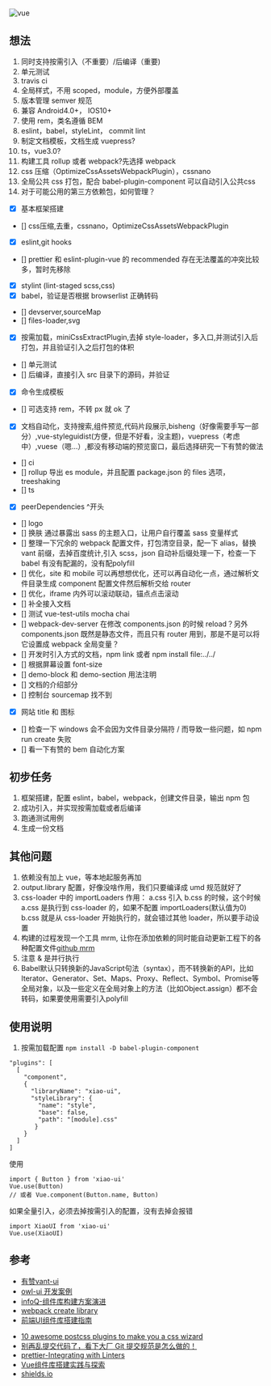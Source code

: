 
#

![vue](https://img.shields.io/badge/vue-2.x-4fc08d.svg?colorA=2c3e50&style=flat-square)

## 想法

1. 同时支持按需引入（不重要）/后编译（重要)
2. 单元测试
3. travis ci
4. 全局样式，不用 scoped，module，方便外部覆盖
5. 版本管理 semver 规范
6. 兼容 Android4.0+， IOS10+
7. 使用 rem，类名遵循 BEM
8. eslint，babel，styleLint， commit lint
9. 制定文档模板，文档生成 vuepress?
10. ts，vue3.0?
11. 构建工具 rollup 或者 webpack?先选择 webpack
12. css 压缩（OptimizeCssAssetsWebpackPlugin），cssnano
13. 全局公共 css 打包，配合 babel-plugin-component 可以自动引入公共css
14. 对于可能公用的第三方依赖包，如何管理？

+ [x] 基本框架搭建
+ [] css压缩,去重，cssnano，OptimizeCssAssetsWebpackPlugin
+ [x] eslint,git hooks
+ [] prettier 和 eslint-plugin-vue 的 recommended 存在无法覆盖的冲突比较多，暂时先移除
+ [x] stylint (lint-staged scss,css)
+ [x] babel，验证是否根据 browserlist 正确转码
+ [] devserver,sourceMap
+ [] files-loader,svg
+ [x] 按需加载，miniCssExtractPlugin,去掉 style-loader，多入口,并测试引入后打包，并且验证引入之后打包的体积
+ [] 单元测试
+ [] 后编译，直接引入 src 目录下的源码，并验证
+ [x] 命令生成模板
+ [] 可选支持 rem，不转 px 就 ok 了
+ [x] 文档自动化，支持搜索,组件预览,代码片段展示,bisheng（好像需要手写一部分）,vue-styleguidist(方便，但是不好看，没主题)，vuepress（考虑中）,vuese（嗯...）,都没有移动端的预览窗口，最后选择研究一下有赞的做法
+ [] ci
+ [] rollup 导出 es module，并且配置 package.json 的 files 选项， treeshaking
+ [] ts
+ [x] peerDependencies ^开头
+ [] logo
+ [] 换肤 通过暴露出 sass 的主题入口，让用户自行覆盖 sass 变量样式
+ [] 整理一下冗余的 webpack 配置文件，打包清空目录，配一下 alias，替换 vant 前缀，去掉百度统计,引入 scss，json 自动补后缀处理一下，检查一下 babel 有没有配漏的，没有配polyfill
+ [] 优化，site 和 mobile 可以再想想优化，还可以再自动化一点，通过解析文件目录生成 component 配置文件然后解析交给 router
+ [] 优化，iframe 内外可以滚动联动，锚点点击滚动
+ [] 补全接入文档
+ [] 测试 vue-test-utils mocha chai
+ [] webpack-dev-server 在修改 components.json 的时候 reload？另外 components.json 既然是静态文件，而且只有 router 用到，那是不是可以将它设置成 webpack 全局变量？
+ [] 开发时引入方式的文档，npm link 或者 npm install file:../../
+ [] 根据屏幕设置 font-size
+ [] demo-block 和 demo-section 用法注明
+ [] 文档的介绍部分
+ [] 控制台 sourcemap 找不到
+ [x] 网站 title 和 图标
+ [] 检查一下 windows 会不会因为文件目录分隔符 / 而导致一些问题，如 npm run create 失败
+ [] 看一下有赞的 bem 自动化方案

## 初步任务

1. 框架搭建，配置 eslint，babel，webpack，创建文件目录，输出 npm 包
2. 成功引入，并实现按需加载或者后编译
3. 跑通测试用例
4. 生成一份文档

## 其他问题

1. 依赖没有加上 vue，等本地起服务再加
2. output.library 配置，好像没啥作用，我们只要编译成 umd 规范就好了
3. css-loader 中的 importLoaders 作用： a.css 引入 b.css 的时候，这个时候 a.css 是执行到 css-loader 的，如果不配置 importLoaders(默认值为0) b.css 就是从 css-loader 开始执行的，就会错过其他 loader，所以要手动设置
4. 构建的过程发现一个工具 mrm, 让你在添加依赖的同时能自动更新工程下的各种配置文件[github mrm](https://github.com/sapegin/mrm)
5. 注意 & 是并行执行
6. Babel默认只转换新的JavaScript句法（syntax），而不转换新的API，比如Iterator、Generator、Set、Maps、Proxy、Reflect、Symbol、Promise等全局对象，以及一些定义在全局对象上的方法（比如Object.assign）都不会转码，如果要使用需要引入polyfill

## 使用说明

1. 按需加载配置
`npm install -D babel-plugin-component`

```
"plugins": [
  [
    "component",
    {
      "libraryName": "xiao-ui",
      "styleLibrary": {
        "name": "style",
        "base": false,
        "path": "[module].css"
       }
    }
  ]
]
```

使用

```
import { Button } from 'xiao-ui'
Vue.use(Button)
// 或者 Vue.component(Button.name, Button)
```

如果全量引入，必须去掉按需引入的配置，没有去掉会报错

```
import XiaoUI from 'xiao-ui'
Vue.use(XiaoUI)
```

## 参考

+ [有赞vant-ui](https://github.com/youzan/vant)
+ [owl-ui 开发案例](https://github.com/dengwb1991/owl-ui)
+ [infoQ-组件库构建方案演进](https://www.infoq.cn/article/VMA6h6uJzDeljkFERurZ)
+ [webpack create library](https://www.webpackjs.com/guides/author-libraries/#%E5%88%9B%E5%BB%BA%E4%B8%80%E4%B8%AA-library)
+ [前端UI组件库搭建指南](https://zhuanlan.zhihu.com/p/94920464)
<!-- [6个postcss插件推荐](https://juejin.im/post/5c9b3c465188251e1618670a) -->
+ [10 awesome postcss plugins to make you a css wizard](https://www.hongkiat.com/blog/postcss-plugins/)
+ [别再乱提交代码了，看下大厂 Git 提交规范是怎么做的！](https://mp.weixin.qq.com/s/IMqhv9j_STQRmfeyU9vB1w)
+ [prettier-Integrating with Linters](https://prettier.io/docs/en/integrating-with-linters.html)
+ [Vue组件库搭建实践与探索](https://segmentfault.com/a/1190000020754678)
+ [shields.io](https://shields.io/)
